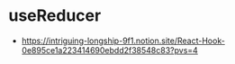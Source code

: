 # useReducer

- https://intriguing-longship-9f1.notion.site/React-Hook-0e895ce1a223414690ebdd2f38548c83?pvs=4